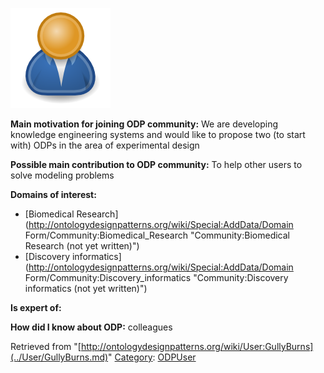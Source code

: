 [![Image:ODPUser.png](../images/a/a6/ODPUser.png)](../Image/ODPUser.png.md "Image:ODPUser.png")




  





__Main motivation for joining ODP community:__ We are developing knowledge engineering systems and would like to propose two (to start with) ODPs in the area of experimental design


__Possible main contribution to ODP community:__ To help other users to solve modeling problems


__Domains of interest:__



* [Biomedical Research](http://ontologydesignpatterns.org/wiki/Special:AddData/Domain Form/Community:Biomedical_Research "Community:Biomedical Research (not yet written)")
* [Discovery informatics](http://ontologydesignpatterns.org/wiki/Special:AddData/Domain Form/Community:Discovery_informatics "Community:Discovery informatics (not yet written)")


__Is expert of:__


  

__How did I know about ODP:__ colleagues






Retrieved from "[http://ontologydesignpatterns.org/wiki/User:GullyBurns](../User/GullyBurns.md)"
 [Category](http://ontologydesignpatterns.org/wiki/Special:Categories "Special:Categories"): [ODPUser](../Category/ODPUser.md "Category:ODPUser")